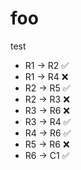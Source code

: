# foo

test

- R1 -> R2 ✅
- R1 -> R4 ❌
- R2 -> R5 ✅
- R2 -> R3 ❌
- R3 -> R6 ❌
- R3 -> R4 ✅
- R4 -> R6 ✅
- R5 -> R6 ❌
- R6 -> C1 ✅